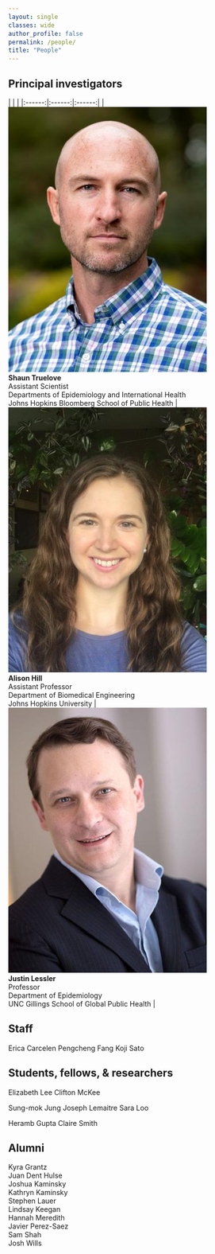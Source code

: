 ```yaml
---
layout: single
classes: wide
author_profile: false
permalink: /people/
title: "People"
---
```


## Principal investigators

| | |
|:------:|:------:|:------:|
| ![](images/Shaun_Truelove.jpeg)<br><b>Shaun Truelove</b><br>Assistant Scientist<br>Departments of Epidemiology and International Health<br>Johns Hopkins Bloomberg School of Public Health | ![](images/Alison_Hill.jpeg)<br><b>Alison Hill</b><br>Assistant Professor<br>Department of Biomedical Engineering<br>Johns Hopkins University | ![](images/Justin_Lessler.jpeg)<br><b>Justin Lessler</b><br>Professor<br>Department of Epidemiology<br>UNC Gillings School of Global Public Health |

## Staff

Erica Carcelen
Pengcheng Fang
Koji Sato

## Students, fellows, & researchers

Elizabeth Lee
Clifton McKee

Sung-mok Jung
Joseph Lemaitre
Sara Loo

Heramb Gupta
Claire Smith

## Alumni

Kyra Grantz<br>
Juan Dent Hulse<br>
Joshua Kaminsky<br>
Kathryn Kaminsky<br>
Stephen Lauer<br>
Lindsay Keegan<br>
Hannah Meredith<br>
Javier Perez-Saez<br>
Sam Shah<br>
Josh Wills
